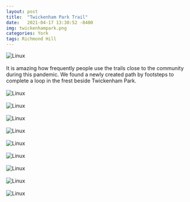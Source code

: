```yaml
---
layout: post
title:  "Twickenham Park Trail"
date:   2021-04-17 13:30:52 -0400
img: twickenhampark.png
categories: York
tags: Richmond Hill
---
```


![Linux]({{site.baseurl}}/images/twickenhampark.png)
<br>
<br>
It is amazing how frequently people use the trails close to the community during this pandemic. We found a newly created path by footsteps to complete a loop in the frest beside Twickenham Park. 
<br>
<br>
![Linux]({{site.baseurl}}/images/twickenhampark1.jpg)
<br>
<br>
![Linux]({{site.baseurl}}/images/twickenhampark2.jpg)
<br>
<br>
![Linux]({{site.baseurl}}/images/twickenhampark3.jpg)
<br>
<br>
![Linux]({{site.baseurl}}/images/twickenhampark4.jpg)
<br>
<br>
![Linux]({{site.baseurl}}/images/twickenhampark5.jpg)
<br>
<br>
![Linux]({{site.baseurl}}/images/twickenhampark6.jpg)
<br>
<br>
![Linux]({{site.baseurl}}/images/twickenhampark7.jpg)
<br>
<br>
![Linux]({{site.baseurl}}/images/twickenhampark8.jpg)
<br>
<br>
![Linux]({{site.baseurl}}/images/twickenhampark9.jpg)
